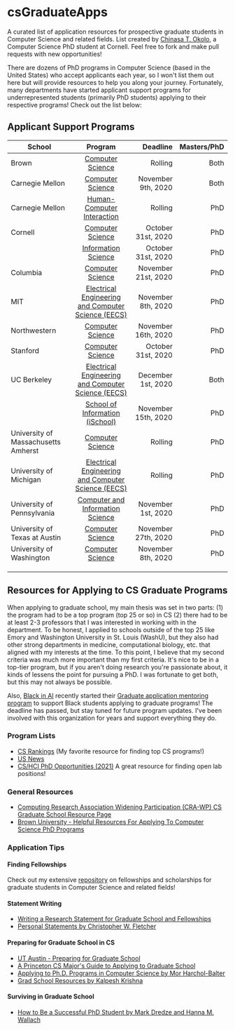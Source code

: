 # csGraduateApps
A curated list of application resources for prospective graduate students in Computer Science and related fields. List created by [Chinasa T. Okolo](http://www.chinasaokolo.com), a Computer Science PhD student at Cornell. Feel free to fork and make pull requests with new opportunities!

There are dozens of PhD programs in Computer Science (based in the United States) who accept applicants each year, so I won't list them out here but will provide resources to help you along your journey. Fortunately, many departments have started applicant support programs for underrepresented students (primarily PhD students) applying to their respective programs! Check out the list below:

## Applicant Support Programs 
| School        | Program       | Deadline     | Masters/PhD  |
| ------------- |:-------------:| ------------:| ------------:|
| Brown | [Computer Science](https://docs.google.com/forms/d/e/1FAIpQLScdG8AjMHfKAYmG8BqRBek6QffvZGUOTl9vgHnlClAUPZuOQw/viewform) | Rolling | Both | 
| Carnegie Mellon | [Computer Science](https://www.cs.cmu.edu/gasp) | November 9th, 2020 | Both | 
| Carnegie Mellon | [Human-Computer Interaction](https://docs.google.com/forms/d/e/1FAIpQLSeBMe-7vZ0cyofdJWmXkNMvNxx8J9uJp5FHhe0uK_OEZq0I1A/viewform) | Rolling  | PhD | 
| Cornell | [Computer Science](https://docs.google.com/forms/d/1blJwKXSxrTJFKLzgsblO-MQIP6jEmEl-ONI6yZJta0Q/viewform?edit_requested=true) | October 31st, 2020  | PhD |
|         | [Information Science](https://docs.google.com/forms/d/e/1FAIpQLSe7PszN4J8aq1qUDgu0j5EcECd_RWO6rtrx0Lz467-kTXDZzQ/viewform) | October 31st, 2020 | PhD |
| Columbia | [Computer Science](https://docs.google.com/forms/d/e/1FAIpQLSd3n1lI0mWuCkPX5wBVgOSx3JKzv12KFD4vn7XySUdcZnq38g/viewform) | November 21st, 2020 | PhD |
| MIT | [Electrical Engineering and Computer Science (EECS)](https://www.thrive-eecs.mit.edu/news-eecs-gaap-launch) | November 8th, 2020 | PhD |
| Northwestern | [Computer Science](https://docs.google.com/forms/d/e/1FAIpQLScb1gexOTGCijOyujF5RJDBU7KXdYaYA8Dii2wXV2bv-TkjhQ/viewform) | November 16th, 2020 | PhD |
| Stanford | [Computer Science](https://docs.google.com/forms/d/e/1FAIpQLSfPhgkk0DKPEbTOEh87c6ouz_DgxZ4CIMfhpkH_90jaqWQm_A/viewform) | October 31st, 2020 | PhD |
| UC Berkeley | [Electrical Engineering and Computer Science (EECS)](https://docs.google.com/forms/d/e/1FAIpQLSdukQmohINpUzbEkOj1RH7Ysfp_c_daLzb2uAQJYbi0KE6Hig/viewform) | December 1st, 2020 | Both | 
|  | [School of Information (iSchool)](https://docs.google.com/forms/d/e/1FAIpQLSeGHXypnrBYIkJL2jsSbAHFqoEDUnZFlqQqqVCLafTL2w_8tw/closedform) | November 15th, 2020 | PhD | 
| University of Massachusetts Amherst | [Computer Science](https://www.cics.umass.edu/admissions/application-instructions) | Rolling | PhD |
| University of Michigan | [Electrical Engineering and Computer Science (EECS)](https://docs.google.com/forms/d/e/1FAIpQLSfgppaIsr1eMjVtqLuX1lFpmoYTAIBOsDj8reDfgEs8OPCrlg/viewform) | Rolling | PhD |
| University of Pennsylvania | [Computer and Information Science](https://docs.google.com/forms/d/1ds010dwWkV6ZFwUhhrB1-NWFZfHAOFV7ZcytIZ6JDew/viewform?gxids=7757&edit_requested=true) | November 1st, 2020 | PhD |
| University of Texas at Austin | [Computer Science](https://www.cs.utexas.edu/graduate-program/prospective-students/applicationmentorship) | November 27th, 2020 | PhD |
| University of Washington | [Computer Science](https://docs.google.com/forms/d/e/1FAIpQLSdRHwA7gisp-S95PIGJBI7KpVz7JhGWRJ5bcPc8WPmVb4SdvA/viewform) | November 8th, 2020 | PhD |
|               |               |              |              |
|               |               |              |              |
|               |               |              |              |




## Resources for Applying to CS Graduate Programs
When applying to graduate school, my main thesis was set in two parts: (1) the program had to be a top program (top 25 or so) in CS (2) there had to be at least 2-3 professors that I was interested in working with in the department. To be honest, I applied to schools outside of the top 25 like Emory and Washington University in St. Louis (WashU), but they also had other strong departments in medicine, computational biology, etc. that aligned with my interests at the time. To this point, I believe that my second criteria was much more important than my first criteria. It's nice to be in a top-tier program, but if you aren't doing research you're passionate about, it kinds of lessens the point for pursuing a PhD. I was fortunate to get both, but this may not always be possible.

Also, [Black in AI](https://blackinai2020.vercel.app/) recently started their [Graduate application mentoring program](https://blackinai.github.io/post/academic_programs/) to support Black students applying to graduate programs! The deadline has passed, but stay tuned for future program updates. I've been involved with this organization for years and support everything they do.

### Program Lists
* [CS Rankings](http://csrankings.org/#/index?all) (My favorite resource for finding top CS programs!)
* [US News](https://www.usnews.com/best-graduate-schools/top-science-schools/computer-science-rankings) 
* [CS/HCI PhD Opportunities (2021)](http://www.andrewkuz.net/hci-opportunities-2021.html) A great resource for finding open lab positions!

### General Resources 
* [Computing Research Association Widening Participation (CRA-WP) CS Graduate School Resource Page](https://cra.org/cra-wp/resourcelibrary/?fwp_audience=undergrad-students&fwp_goal=graduate-school) 
* [Brown University - Helpful Resources For Applying To Computer Science PhD Programs](https://cs.brown.edu/degrees/doctoral/applications/helpful-resources-applying-computer-science-phd-programs/)

### Application Tips

#### Finding Fellowships
Check out my extensive [repository](https://github.com/chinasaokolo/csGraduateFellowships) on fellowships and scholarships for graduate students in Computer Science and related fields!

#### Statement Writing
* [Writing a Research Statement for Graduate School and Fellowships](https://h2r.cs.brown.edu/writing-a-research-statement-for-graduate-school-and-fellowships/)
* [Personal Statements by Christopher W. Fletcher](http://cwfletcher.net/Pages/SoP.php)

#### Preparing for Graduate School in CS
* [UT Austin - Preparing for Graduate School](https://www.cs.utexas.edu/undergraduate-program/academics/advising/preparing-graduate-school)
* [A Princeton CS Major's Guide to Applying to Graduate School](https://www.cs.princeton.edu/academics/ugradpgm/gsg)
* [Applying to Ph.D. Programs in Computer Science by Mor Harchol-Balter](https://www.cs.cmu.edu/~harchol/gradschooltalk.pdf)
* [Grad School Resources by Kalpesh Krishna](https://martiansideofthemoon.github.io/2018/05/29/grad-resources.html)

#### Surviving in Graduate School
* [How to Be a Successful PhD Student by Mark Dredze and Hanna M. Wallach](http://www.cs.jhu.edu/~mdredze/publications/HowtoBeaSuccessfulPhDStudent.pdf)



